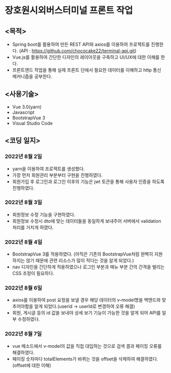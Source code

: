 # 장호원시외버스터미널 프론트 작업

## <목적>

 - Spring boot를 활용하여 만든 REST API와 axios를 이용하여 프로젝트를 진행한다.  (API : https://github.com/chococake22/terminal-api.git)
 - Vue.js를 활용하여 간단한 디자인의 레이아웃을 구축하고 UI/UX에 대한 이해를 한다.
 - 프론트엔드 작업을 통해 실제 프론트 단에서 필요한 데이터를 이해하고 http 통신 메커니즘을 공부한다. 

## <사용기술>

 - Vue 3.0(yarn)
 - Javascript
 - BootstrapVue 3
 - Visual Studio Code


## <코딩 일지>

### 2022년 8월 2일

 - yarn을 이용하여 프로젝트를 생성했다.
 - 가장 먼저 회원관리 부분부터 구현을 진행하였다.
 - 회원가입 후 로그인과 로그인 이후의 기능은 jwt 토큰을 통해 사용자 인증을 하도록 진행하였다.
 
 
### 2022년 8월 3일

 - 회원정보 수정 기능을 구현하였다.
 - 회원정보 수정시 dto에 맞는 데이터들을 동일하게 보내주어 서버에서 validation 처리를 거치게 하였다.
 
 
### 2022년 8월 4일

 - BootstrapVue 3를 적용하였다.
   (아직은 기존의 BootstrapVue처럼 완벽히 지원하지는 않기 때문에 관련 리소스가 많이 적다는 것을 알게 되었다.)
 - nav 디자인을 간단하게 적용하였으나 로그인 부분과 메뉴 부분 간의 간격을 벌리는 CSS 조정이 필요하다.
 
 
### 2022년 8월 6일

 - axios를 이용하여 post 요청을 보낼 경우 해당 데이터의 v-model명을 백엔드와 맞추어야함을 알게 되었다.(userid -> userId로 변경하여 오류 해결)
 - 회원, 게시글 등의 id 값을 보내야 상세 보기 기능이 가능한 것을 알게 되어 API를 일부 수정하였다.
 
 
### 2022년 8월 7일

 - vue 메소드에서 v-model의 값을 직접 대입하는 것으로 검색 결과 페이징 오류를 해결하였다.
 - 페이징 숫자마다 totalElements가 바뀌는 것을 offset을 삭제하여 해결하였다. (offset에 대한 이해)

